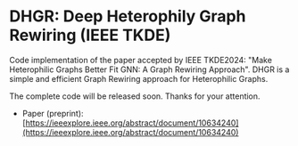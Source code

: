 # DHGR: Deep Heterophily Graph Rewiring (IEEE TKDE)
Code implementation of the paper accepted by IEEE TKDE2024: "Make Heterophilic Graphs Better Fit GNN: A Graph Rewiring Approach". DHGR is a simple and efficient Graph Rewiring approach for Heterophilic Graphs.

The complete code will be released soon. Thanks for your attention.
* Paper (preprint): [https://ieeexplore.ieee.org/abstract/document/10634240](https://ieeexplore.ieee.org/abstract/document/10634240)

